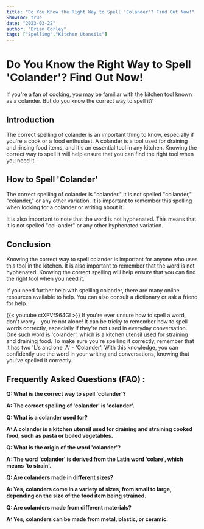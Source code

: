 ```yaml
---
title: "Do You Know the Right Way to Spell 'Colander'? Find Out Now!"
ShowToc: true 
date: "2023-03-22"
author: "Brian Corley" 
tags: ["Spelling","Kitchen Utensils"]
---
```

# Do You Know the Right Way to Spell 'Colander'? Find Out Now!

If you're a fan of cooking, you may be familiar with the kitchen tool known as a colander. But do you know the correct way to spell it?

## Introduction

The correct spelling of colander is an important thing to know, especially if you're a cook or a food enthusiast. A colander is a tool used for draining and rinsing food items, and it's an essential tool in any kitchen. Knowing the correct way to spell it will help ensure that you can find the right tool when you need it.

## How to Spell 'Colander'

The correct spelling of colander is "colander." It is not spelled "collander," "colander," or any other variation. It is important to remember this spelling when looking for a colander or writing about it.

It is also important to note that the word is not hyphenated. This means that it is not spelled "col-ander" or any other hyphenated variation.

## Conclusion

Knowing the correct way to spell colander is important for anyone who uses this tool in the kitchen. It is also important to remember that the word is not hyphenated. Knowing the correct spelling will help ensure that you can find the right tool when you need it.

If you need further help with spelling colander, there are many online resources available to help. You can also consult a dictionary or ask a friend for help.

{{< youtube ctXFVfS64GI >}} 
If you're ever unsure how to spell a word, don't worry - you're not alone! It can be tricky to remember how to spell words correctly, especially if they're not used in everyday conversation. One such word is 'colander', which is a kitchen utensil used for straining and draining food. To make sure you're spelling it correctly, remember that it has two 'L's and one 'A' - 'Colander'. With this knowledge, you can confidently use the word in your writing and conversations, knowing that you've spelled it correctly.

## Frequently Asked Questions (FAQ) :
**Q: What is the correct way to spell 'colander'?**

**A: The correct spelling of 'colander' is 'colander'.**

**Q: What is a colander used for?**

**A: A colander is a kitchen utensil used for draining and straining cooked food, such as pasta or boiled vegetables.**

**Q: What is the origin of the word 'colander'?**

**A: The word 'colander' is derived from the Latin word 'colare', which means 'to strain'.**

**Q: Are colanders made in different sizes?**

**A: Yes, colanders come in a variety of sizes, from small to large, depending on the size of the food item being strained.**

**Q: Are colanders made from different materials?**

**A: Yes, colanders can be made from metal, plastic, or ceramic.**






